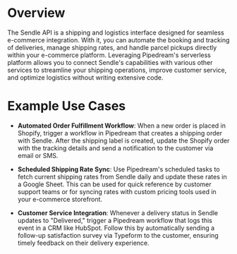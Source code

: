 # Overview

The Sendle API is a shipping and logistics interface designed for seamless e-commerce integration. With it, you can automate the booking and tracking of deliveries, manage shipping rates, and handle parcel pickups directly within your e-commerce platform. Leveraging Pipedream's serverless platform allows you to connect Sendle's capabilities with various other services to streamline your shipping operations, improve customer service, and optimize logistics without writing extensive code.

# Example Use Cases

- **Automated Order Fulfillment Workflow**: When a new order is placed in Shopify, trigger a workflow in Pipedream that creates a shipping order with Sendle. After the shipping label is created, update the Shopify order with the tracking details and send a notification to the customer via email or SMS.

- **Scheduled Shipping Rate Sync**: Use Pipedream's scheduled tasks to fetch current shipping rates from Sendle daily and update these rates in a Google Sheet. This can be used for quick reference by customer support teams or for syncing rates with custom pricing tools used in your e-commerce storefront.

- **Customer Service Integration**: Whenever a delivery status in Sendle updates to "Delivered," trigger a Pipedream workflow that logs this event in a CRM like HubSpot. Follow this by automatically sending a follow-up satisfaction survey via Typeform to the customer, ensuring timely feedback on their delivery experience.
